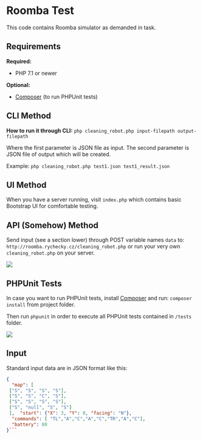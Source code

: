 
# Roomba Test

  This code contains Roomba simulator as demanded in task.

## Requirements
**Required:**
- PHP 7.1 or newer

**Optional:**
- [Composer](https://getcomposer.org/) (to run PHPUnit tests)


## CLI Method

  **How to run it through CLI:**
`php cleaning_robot.php input-filepath output-filepath`

Where the first parameter is JSON file as input. The second parameter is JSON file of output which will be created.

Example:
`php cleaning_robot.php test1.json test1_result.json`

## UI Method
When you have a server running, visit `index.php` which contains basic Bootstrap UI for comfortable testing.

## API (Somehow) Method
Send input (see a section lower) through POST variable names `data` to:
`http://roomba.rychecky.cz/cleaning_robot.php`
or run your very own `cleaning_robot.php` on your server.

![](http://roomba.rychecky.cz/resources/post.png)

## PHPUnit Tests
In case you want to run PHPUnit tests, install [Composer](https://getcomposer.org/) and run: `composer install` from project folder.

Then run `phpunit` in order to execute all PHPUnit tests contained in `/tests` folder.

![](http://roomba.rychecky.cz/resources/phpunit.png)

## Input
Standard input data are in JSON format like this:
```json
{
  "map": [
 ["S", "S", "S", "S"],
 ["S", "S", "C", "S"],
 ["S", "S", "S", "S"],
 ["S", "null", "S", "S"]
 ],  "start": {"X": 3, "Y": 0, "facing": "N"},
  "commands": [ "TL","A","C","A","C","TR","A","C"],
  "battery": 80
}```